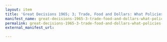 ```yaml
---
layout: item
title: 'Great Decisions 1965; 3; Trade, Food and Dollars: What Policies for the US?'
manifest_name: great-decisions-1965-3-trade-food-and-dollars-what-policies-for-the-us-
permalink: great-decisions-1965-3-trade-food-and-dollars-what-policies-for-the-us-
external_manifest_url: 

---
```

<!-- Add an essay or interpretive material below this line,
using HTML or markdown.  Do not modify this file above this line -->
